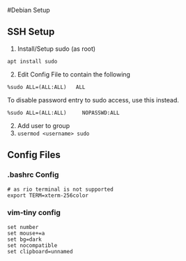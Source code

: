 #Debian Setup

## SSH Setup


1. Install/Setup sudo (as root)
```
apt install sudo
```
2. Edit Config File to contain the following
```/etc/sudoers
%sudo ALL=(ALL:ALL)   ALL

```

To disable password entry to sudo access, use this instead.
```
%sudo ALL=(ALL:ALL)     NOPASSWD:ALL
```

2. Add user to group
4. `usermod <username> sudo`

## Config Files
### .bashrc Config

```.bashrc
# as rio terminal is not supported
export TERM=xterm-256color
```


### vim-tiny config
```.vimrc
set number
set mouse+=a
set bg=dark
set nocompatible
set clipboard=unnamed
```
